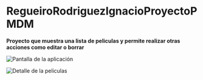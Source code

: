 # RegueiroRodriguezIgnacioProyectoPMDM

**Proyecto que muestra una lista de peliculas y permite realizar otras acciones como editar o borrar**



![Pantalla de la aplicación](imagenes/img2.png)



![Detalle de la peliculas](imagenes/img1.png)


